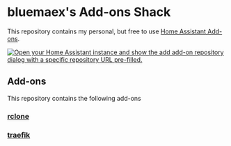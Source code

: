 # bluemaex's Add-ons Shack

This repository contains my personal, but free to use [Home Assistant Add-ons](https://www.home-assistant.io/addons/).

[![Open your Home Assistant instance and show the add add-on repository dialog with a specific repository URL pre-filled.](https://my.home-assistant.io/badges/supervisor_add_addon_repository.svg)](https://my.home-assistant.io/redirect/supervisor_add_addon_repository/?repository_url=https%3A%2F%2Fgithub.com%2Fbluemaex%2Fhome-assistant-addons)

## Add-ons

This repository contains the following add-ons

### [rclone](./rclone)

### [traefik](./traefik)
